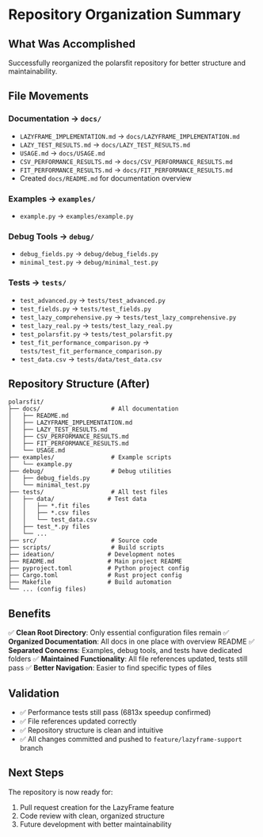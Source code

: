# Repository Organization Summary

## What Was Accomplished

Successfully reorganized the polarsfit repository for better structure and maintainability.

## File Movements

### Documentation → `docs/`

-   `LAZYFRAME_IMPLEMENTATION.md` → `docs/LAZYFRAME_IMPLEMENTATION.md`
-   `LAZY_TEST_RESULTS.md` → `docs/LAZY_TEST_RESULTS.md`
-   `USAGE.md` → `docs/USAGE.md`
-   `CSV_PERFORMANCE_RESULTS.md` → `docs/CSV_PERFORMANCE_RESULTS.md`
-   `FIT_PERFORMANCE_RESULTS.md` → `docs/FIT_PERFORMANCE_RESULTS.md`
-   Created `docs/README.md` for documentation overview

### Examples → `examples/`

-   `example.py` → `examples/example.py`

### Debug Tools → `debug/`

-   `debug_fields.py` → `debug/debug_fields.py`
-   `minimal_test.py` → `debug/minimal_test.py`

### Tests → `tests/`

-   `test_advanced.py` → `tests/test_advanced.py`
-   `test_fields.py` → `tests/test_fields.py`
-   `test_lazy_comprehensive.py` → `tests/test_lazy_comprehensive.py`
-   `test_lazy_real.py` → `tests/test_lazy_real.py`
-   `test_polarsfit.py` → `tests/test_polarsfit.py`
-   `test_fit_performance_comparison.py` → `tests/test_fit_performance_comparison.py`
-   `test_data.csv` → `tests/data/test_data.csv`

## Repository Structure (After)

```
polarsfit/
├── docs/                    # All documentation
│   ├── README.md
│   ├── LAZYFRAME_IMPLEMENTATION.md
│   ├── LAZY_TEST_RESULTS.md
│   ├── CSV_PERFORMANCE_RESULTS.md
│   ├── FIT_PERFORMANCE_RESULTS.md
│   └── USAGE.md
├── examples/                # Example scripts
│   └── example.py
├── debug/                   # Debug utilities
│   ├── debug_fields.py
│   └── minimal_test.py
├── tests/                   # All test files
│   ├── data/               # Test data
│   │   ├── *.fit files
│   │   ├── *.csv files
│   │   └── test_data.csv
│   ├── test_*.py files
│   └── ...
├── src/                     # Source code
├── scripts/                 # Build scripts
├── ideation/               # Development notes
├── README.md               # Main project README
├── pyproject.toml          # Python project config
├── Cargo.toml              # Rust project config
├── Makefile                # Build automation
└── ... (config files)
```

## Benefits

✅ **Clean Root Directory**: Only essential configuration files remain
✅ **Organized Documentation**: All docs in one place with overview README
✅ **Separated Concerns**: Examples, debug tools, and tests have dedicated folders
✅ **Maintained Functionality**: All file references updated, tests still pass
✅ **Better Navigation**: Easier to find specific types of files

## Validation

-   ✅ Performance tests still pass (6813x speedup confirmed)
-   ✅ File references updated correctly
-   ✅ Repository structure is clean and intuitive
-   ✅ All changes committed and pushed to `feature/lazyframe-support` branch

## Next Steps

The repository is now ready for:

1. Pull request creation for the LazyFrame feature
2. Code review with clean, organized structure
3. Future development with better maintainability
